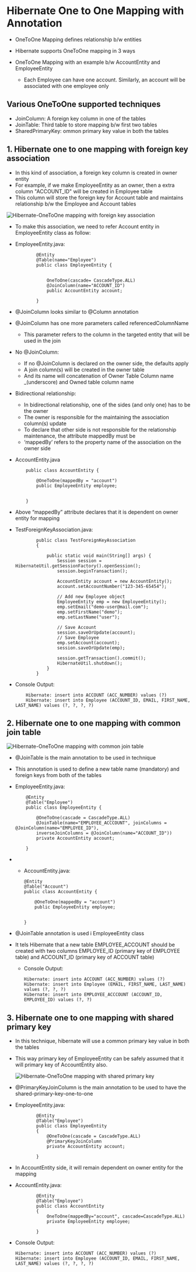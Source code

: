 #	Hibernate One to One Mapping with Annotation 


-	OneToOne Mapping defines relationship b/w entities
-	Hibernate supports OneToOne mapping in 3 ways
-	OneToOne Mapping with an example b/w AccountEntity and EmployeeEntity

	-	Each Employee can have one account. Similarly, an account will be associated with one employee only

## Various OneToOne supported techniques

-	JoinColumn:  A foreign key column in one of the tables
-	JoinTable: 	Third table to store mapping b/w first two tables
-	SharedPrimaryKey: ommon primary key value in both the tables


##	1. Hibernate one to one mapping with foreign key association


-	In this kind of association, a foreign key column is created in owner entity
-	For example, if we make EmployeeEntity as an owner, then a extra column "ACCOUNT_ID" will be created in Employee table
-	This column will store the foreign key for Account table and maintains relationship b/w the Employee and Account tables

![Hibernate-OneToOne mapping with foreign key association](https://howtodoinjava.files.wordpress.com/2012/11/foreign-key-association-one-to-one.png)


-	To make this association, we need to refer Account entity in EmployeeEntity class as follow:
-	EmployeeEntity.java: 

				@Entity	
				@Table(name="Employee")
				public class EmployeeEntity {
						
					
					OneToOne(cascade= CascadeType.ALL)		
					@JoinColumn(name="ACCOUNT_ID")
					public AccountEntity account;
				
				}

			
-	@JoinColumn looks similar to @Column annotation
-	@JoinColumn has one more parameters called referencedColumnName
	-	This parameter refers to the column in the targeted entity that will be used in the join
	
	
-	No @JoinColumn:

	-	If no @JoinColumn is declared on the owner side, the defaults apply
	-	A join column(s) will be created in the owner table
	-	And its name will concatenation of Owner Table Column name _(underscore) and Owned table column name
	
	
-	Bidirectional relationship:
	
	-	In bidirectional relationship, one of the sides (and only one) has to be the owner
	-	The owner is responsible for the  maintaining the association column(s) update
	-	To declare that other side is not responsible for the relationship maintenance, the attribute mappedBy must be 
	-	‘mappedBy’ refers to the property name of the association on the owner side
	
	
-	AccountEntity.java
			
			
			public class AccountEntity {
				
				@OneToOne(mappedBy = "account")
				public EmployeeEntity employee;
			
			
			}

-	Above “mappedBy” attribute declares that it is dependent on owner entity for mapping

-	TestForeignKeyAssociation.java:


				public class TestForeignKeyAssociation 
				{
		 
					public static void main(String[] args) {
						Session session = HibernateUtil.getSessionFactory().openSession();
						session.beginTransaction();
				 
						AccountEntity account = new AccountEntity();
						account.setAccountNumber("123-345-65454");
				 
						// Add new Employee object
						EmployeeEntity emp = new EmployeeEntity();
						emp.setEmail("demo-user@mail.com");
						emp.setFirstName("demo");
						emp.setLastName("user");
				 
						// Save Account
						session.saveOrUpdate(account);
						// Save Employee
						emp.setAccount(account);
						session.saveOrUpdate(emp);
				 
						session.getTransaction().commit();
						HibernateUtil.shutdown();
					}
				}

-	Console Output:
		
			Hibernate: insert into ACCOUNT (ACC_NUMBER) values (?)
			Hibernate: insert into Employee (ACCOUNT_ID, EMAIL, FIRST_NAME, LAST_NAME) values (?, ?, ?, ?)
				
				
##	2. Hibernate one to one mapping with common join table

![Hibernate-OneToOne mapping with common join table](https://howtodoinjava.files.wordpress.com/2012/11/join-table-one-to-one-mapping.png)


-	@JoinTable is the main annotation to be used in technique
-	This annotation is used to define a new table name (mandatory) and foreign keys from both of the tables	

-	EmployeeEntity.java:

			@Entity
			@Table("Employee")
			public class EmployeeEntity {
			
				@OneToOne(cascade = CascadeType.ALL)
				@JoinTable(name="EMPLOYEE_ACCCOUNT", joinColumns = @JoinColumn(name="EMPLOYEE_ID"),
				inverseJoinColumns = @JoinColumn(name="ACCOUNT_ID"))
				private AccountEntity account;
				
			}
			
-	-	AccountEntity.java:
			
			@Entity
			@Table("Account")
			public class AccountEntity {
				
				@OneToOne(mappedBy = "account")
				public EmployeeEntity employee;
			
			
			}			

-	@JoinTable annotation is used i EmployeeEntity class			
-	It tels Hibernate that a new table EMPLOYEE_ACCOUNT should be created with two columns EMPLOYEE_ID (primary key of EMPLOYEE table) and ACCOUNT_ID (primary key of ACCOUNT table)

	-	Console Output:

			Hibernate: insert into ACCOUNT (ACC_NUMBER) values (?)
			Hibernate: insert into Employee (EMAIL, FIRST_NAME, LAST_NAME) values (?, ?, ?)
			Hibernate: insert into EMPLOYEE_ACCCOUNT (ACCOUNT_ID, EMPLOYEE_ID) values (?, ?)
			
			
##	3. Hibernate one to one mapping with shared primary key

-	In this technique, hibernate will use a common primary key value in both the tables
-	This way primary key of EmployeeEntity can be safely assumed that it will primary key of AccountEntity also.
	
	![Hibernate-OneToOne mapping with shared primary key](https://howtodoinjava.files.wordpress.com/2012/11/shared-primary-key-one-to-one.png)
	
-	@PrimaryKeyJoinColumn is the main annotation to be used to have the shared-primary-key-one-to-one

-	EmployeeEntity.java:

				@Entity
				@Table("Employee")
				public class EmployeeEntity 
				{
					@OneToOne(cascade = CascadeType.ALL)
					@PrimaryKeyJoinColumn
					private AccountEntity account;

				}				
-	In AccountEntity side, it will remain dependent on owner entity for the mapping
					
-	AccountEntity.java:
		
				@Entity
				@Table("Employee")
				public class AccountEntity 
				{
					OneToOne(mappedBy="account", cascade=CascadeType.ALL)
					private EmployeeEntity employee;	
						
				}		
				

-	Console Output:

		Hibernate: insert into ACCOUNT (ACC_NUMBER) values (?)
		Hibernate: insert into Employee (ACCOUNT_ID, EMAIL, FIRST_NAME, LAST_NAME) values (?, ?, ?, ?)
			
			
			
			
			
			
			
			
			
			
			
			
			
			
			
			
			
			
			
			
			
			
			
			
			
			
			
			
			
			
			
			
			
			
			
			
			
			
			
			
			
			
			
			
			
			